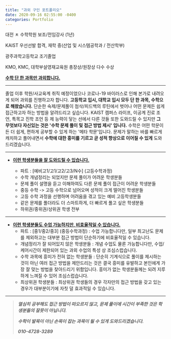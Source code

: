 ```yaml
---
title: "과외 구인 포트폴리오"
date: 2020-09-16 02:55:00 -0400
categories: Portfolio
---
```


대전 ㅊ 수학학원 보조/전임강사 (1년)

KAIST 우선선발 합격, 재학 중(산업 및 시스템공학과 / 전산학부) 

광주과학고등학교 조기졸업

KMO, KMC, 대학부설영재교육원 총장상/원장상 다수 수상


**<u>수학 단 한 과목만 과외합니다.</u>**


--------------------------------------------------------------------------------------------------------------------------------------------------

졸업 이후 학원/사교육계 취직 예정이었으나 코로나-19 바이러스로 인해 본가로 내려오게 되어 과외를 진행하고자 합니다.
**고등학교 입시, 대학교 입시 모두 단 한 과목, 수학으로 해왔습니다.**
단순한 숙제/문제풀이 첨삭/피드백의 루틴에서 벗어나 어떤 문제든 쉽게 접근하고자 하는 방법을 알려드리고 싶습니다.
KAIST 캠퍼스 라이프, 이공계 진로 조언, 특목고 진학 조언 등 제 능력이 닿는 선에서 다른 것들 또한 도와드릴 수 있지만
**그 무엇보다 자신있는 것은 '수학 문제 풀이 및 접근 방법 제시' 입니다.**
수학은 어떤 학문이든 더 쉽게, 편하게 공부할 수 있게 하는 '메타 학문'입니다.
문제가 말하는 바를 빠르게 캐치하고 풀어내면서 **수학에 대한 흥미를 기르고 곧 성적 향상으로 이어질 수 있게** 도와드리겠습니다. 

--------------------------------------------------------------------------------------------------------------------------------------------------

* **<u>이런 학생분들을 잘 도와드릴 수 있습니다.</u>**

  * 파트 : [예비고1/고1/고2/고3/N수] (고등수학과정)
  * 수학 개념정리는 되었지만 문제 풀이가 어려운 학생분들
  * 문제 풀이 설명을 듣고 이해하여도 다른 문제 풀이 접근이 어려운 학생분들
  * 중등 수학 -> 고등 수학으로 넘어오며 성적이 크게 떨어진 학생분들
  * 고등 수학 과정을 선행하며 어려움을 겪고 있는 예비 고등학생분들
  * 같은 문제를 풀더라도 더 스마트하게, 더 빠르게 풀고 싶은 학생분들
  * 하위권/중위권/상위권 학생 전부

--------------------------------------------------------------------------------------------------------------------------------------------------

* **<u>이런 학생분들도 수업 가능하지만, 비효율적일 수 있습니다.</u>**
  * 파트 : [중1/중2/중3] (중등수학과정) 
    : 수업 가능합니다만, 일부 최고난도 문제를 제외하고는 대부분 접근 방법이 단순하기에 비효율적일 수 있습니다.
  * 개념정리가 잘 되어있지 않은 학생분들 
    : 개념 수업도 물론 가능합니다만, 수업/케어시간이 제한되어 있는 과외 수업의 특성 상 조심스럽습니다.
  * 수학 과목에 흥미가 전혀 없는 학생분들
    : 단순히 기계식으로 풀이를 제시하는 것이 아닌 여러 접근 방법을 제안드리는 것은 결국 흥미를 유발하고 본인에게 가장 잘 맞는 방법을 찾아드리기 위함입니다. 흥미가 없는 학생분들께는 되려 지루하게 느껴질 수 있어 조심스럽습니다.
  * 최상위권 학생분들
    : 최상위권 학생들의 경우 각자만의 접근 방법을 갖고 있는 경우가 대부분이기에 자칫 덜 효과적일 수 있습니다.

--------------------------------------------------------------------------------------------------------------------------------------------------

> ***열심히 공부해도 접근 방법이 떠오르지 않고, 문제 풀이에 시간이 부족한 것은 학생분들의 잘못이 아닙니다.***
>
> ***수학이 발목이 아닌 손목이 잡는 과목이 될 수 있게 도와드리겠습니다.***
>
> ***010-4728-3289***
>
